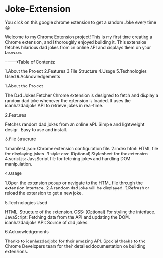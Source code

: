 # Joke-Extension

You click on this google chrome extension to get a random Joke every time 😂

Welcome to my Chrome Extension project! This is my first time creating a Chrome extension, and I thoroughly enjoyed building it. This extension fetches hilarious dad jokes from an online API and displays them on your browser.

---->Table of Contents:

1.About the Project
2.Features
3.File Structure
4.Usage
5.Technologies Used
6.Acknowledgements


1.About the Project

The Dad Jokes Fetcher Chrome extension is designed to fetch and display a random dad joke whenever the extension is loaded. It uses the icanhazdadjoke API to retrieve jokes in real-time.

2.Features

Fetches random dad jokes from an online API.
Simple and lightweight design.
Easy to use and install.

3.File Structure

1.manifest.json: Chrome extension configuration file.
2.index.html: HTML file for displaying jokes.
3.style.css: (Optional) Stylesheet for the extension.
4.script.js: JavaScript file for fetching jokes and handling DOM manipulation.

4.Usage

1.Open the extension popup or navigate to the HTML file through the extension interface.
2.A random dad joke will be displayed.
3.Refresh or reload the extension to get a new joke.

5.Technologies Used

HTML: Structure of the extension.
CSS: (Optional) For styling the interface.
JavaScript: Fetching data from the API and updating the DOM.
icanhazdadjoke API: Source of dad jokes.

6.Acknowledgements

Thanks to icanhazdadjoke for their amazing API.
Special thanks to the Chrome Developers team for their detailed documentation on building extensions.



